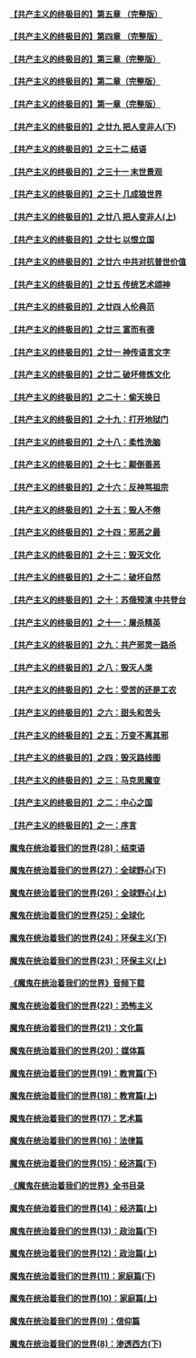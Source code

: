#### [【共产主义的终极目的】第五章 （完整版）](../pages/nsc422/n11428912.md?t=08131748) 

#### [【共产主义的终极目的】第四章 （完整版）](../pages/nsc422/n11428907.md?t=08131748) 

#### [【共产主义的终极目的】第三章（完整版）](../pages/nsc422/n11428848.md?t=08131748) 

#### [【共产主义的终极目的】第二章（完整版）](../pages/nsc422/n11428831.md?t=08131748) 

#### [【共产主义的终极目的】第一章（完整版）](../pages/nsc422/n11417651.md?t=08131748) 

#### [【共产主义的终极目的】之廿九 把人变非人(下)](../pages/nsc422/n11344140.md?t=08131748) 

#### [【共产主义的终极目的】之三十二 结语](../pages/nsc422/n11360535.md?t=08131748) 

#### [【共产主义的终极目的】之三十一 末世景观](../pages/nsc422/n11351129.md?t=08131748) 

#### [【共产主义的终极目的】之三十 几成狼世界](../pages/nsc422/n11348280.md?t=08131748) 

#### [【共产主义的终极目的】之廿八 把人变非人(上)](../pages/nsc422/n11340492.md?t=08131748) 

#### [【共产主义的终极目的】之廿七 以恨立国](../pages/nsc422/n11336944.md?t=08131748) 

#### [【共产主义的终极目的】之廿六 中共对抗普世价值](../pages/nsc422/n11324785.md?t=08131748) 

#### [【共产主义的终极目的】之廿五 传统艺术颂神](../pages/nsc422/n11296396.md?t=08131748) 

#### [【共产主义的终极目的】之廿四 人伦典范](../pages/nsc422/n11296397.md?t=08131748) 

#### [【共产主义的终极目的】之廿三 富而有德](../pages/nsc422/n11283598.md?t=08131748) 

#### [【共产主义的终极目的】之廿一 神传语言文字](../pages/nsc422/n11263265.md?t=08131748) 

#### [【共产主义的终极目的】之廿二 破坏修炼文化](../pages/nsc422/n11245728.md?t=08131748) 

#### [【共产主义的终极目的】之二十：偷天换日](../pages/nsc422/n11238846.md?t=08131748) 

#### [【共产主义的终极目的】之十九：打开地狱门](../pages/nsc422/n11206376.md?t=08131748) 

#### [【共产主义的终极目的】之十八：柔性洗脑](../pages/nsc422/n11199994.md?t=08131748) 

#### [【共产主义的终极目的】之十七：颠倒善恶](../pages/nsc422/n11179782.md?t=08131748) 

#### [【共产主义的终极目的】之十六：反神骂祖宗](../pages/nsc422/n11166798.md?t=08131748) 

#### [【共产主义的终极目的】之十五：毁人不倦](../pages/nsc422/n11166792.md?t=08131748) 

#### [【共产主义的终极目的】之十四：邪恶之最](../pages/nsc422/n11150249.md?t=08131748) 

#### [【共产主义的终极目的】之十三：毁灭文化](../pages/nsc422/n11135227.md?t=08131748) 

#### [【共产主义的终极目的】之十二：破坏自然](../pages/nsc422/n11135214.md?t=08131748) 

#### [【共产主义的终极目的】之十：苏俄预演 中共登台](../pages/nsc422/n11118424.md?t=08131748) 

#### [【共产主义的终极目的】之十一：屠杀精英](../pages/nsc422/n11118442.md?t=08131748) 

#### [【共产主义的终极目的】之九：共产邪灵一路杀](../pages/nsc422/n11114139.md?t=08131748) 

#### [【共产主义的终极目的】之八：毁灭人类](../pages/nsc422/n11108503.md?t=08131748) 

#### [【共产主义的终极目的】之七：受苦的还是工农](../pages/nsc422/n11101809.md?t=08131748) 

#### [【共产主义的终极目的】之六：甜头和苦头](../pages/nsc422/n11096971.md?t=08131748) 

#### [【共产主义的终极目的】之五：万变不离其邪](../pages/nsc422/n11091285.md?t=08131748) 

#### [【共产主义的终极目的】之四：毁灭路线图](../pages/nsc422/n11086284.md?t=08131748) 

#### [【共产主义的终极目的】之三：马克思魔变](../pages/nsc422/n11061941.md?t=08131748) 

#### [【共产主义的终极目的】之二：中心之国](../pages/nsc422/n11047728.md?t=08131748) 

#### [【共产主义的终极目的】之一：序言](../pages/nsc422/n11086077.md?t=08131748) 

#### [魔鬼在统治着我们的世界(28)：结束语](../pages/nsc422/n10936246.md?t=08131748) 

#### [魔鬼在统治着我们的世界(27)：全球野心(下)](../pages/nsc422/n10928319.md?t=08131748) 

#### [魔鬼在统治着我们的世界(26)：全球野心(上)](../pages/nsc422/n10900318.md?t=08131748) 

#### [魔鬼在统治着我们的世界(25)：全球化](../pages/nsc422/n10788205.md?t=08131748) 

#### [魔鬼在统治着我们的世界(24)：环保主义(下)](../pages/nsc422/n10695307.md?t=08131748) 

#### [魔鬼在统治着我们的世界(23)：环保主义(上)](../pages/nsc422/n10688613.md?t=08131748) 

#### [《魔鬼在统治着我们的世界》音频下载](../pages/nsc422/n10635553.md?t=08131748) 

#### [魔鬼在统治着我们的世界(22)：恐怖主义](../pages/nsc422/n10614727.md?t=08131748) 

#### [魔鬼在统治着我们的世界(21)：文化篇](../pages/nsc422/n10597706.md?t=08131748) 

#### [魔鬼在统治着我们的世界(20)：媒体篇](../pages/nsc422/n10586579.md?t=08131748) 

#### [魔鬼在统治着我们的世界(19)：教育篇(下)](../pages/nsc422/n10564808.md?t=08131748) 

#### [魔鬼在统治着我们的世界(18)：教育篇(上)](../pages/nsc422/n10526970.md?t=08131748) 

#### [魔鬼在统治着我们的世界(17)：艺术篇](../pages/nsc422/n10499093.md?t=08131748) 

#### [魔鬼在统治着我们的世界(16)：法律篇](../pages/nsc422/n10485969.md?t=08131748) 

#### [魔鬼在统治着我们的世界(15)：经济篇(下)](../pages/nsc422/n10469975.md?t=08131748) 

#### [《魔鬼在统治着我们的世界》全书目录](../pages/nsc422/n10464261.md?t=08131748) 

#### [魔鬼在统治着我们的世界(14)：经济篇(上)](../pages/nsc422/n10457370.md?t=08131748) 

#### [魔鬼在统治着我们的世界(13)：政治篇(下)](../pages/nsc422/n10448270.md?t=08131748) 

#### [魔鬼在统治着我们的世界(12)：政治篇(上)](../pages/nsc422/n10444576.md?t=08131748) 

#### [魔鬼在统治着我们的世界(11)：家庭篇(下)](../pages/nsc422/n10440961.md?t=08131748) 

#### [魔鬼在统治着我们的世界(10)：家庭篇(上)](../pages/nsc422/n10435448.md?t=08131748) 

#### [魔鬼在统治着我们的世界(9)：信仰篇](../pages/nsc422/n10432159.md?t=08131748) 

#### [魔鬼在统治着我们的世界(8)：渗透西方(下)](../pages/nsc422/n10429603.md?t=08131748) 

